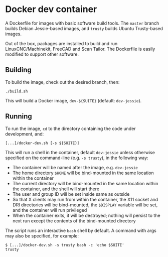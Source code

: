 # Docker dev container

A Dockerfile for images with basic software build tools.  The `master`
branch builds Debian Jessie-based images, and `trusty` builds Ubuntu
Trusty-based images.

Out of the box, packages are installed to build and run
LinuxCNC/Machinekit, FreeCAD and Scan Tailor.  The Dockerfile is
easily modified to support other software.

## Building

To build the image, check out the desired branch, then:

	./build.sh

This will build a Docker image, `dev-${SUITE}` (default:
`dev-jessie`).

## Running

To run the image, `cd` to the directory containing the code under
development, and:

	[...]/docker-dev.sh [-s ${SUITE}]

This will run a shell in the container, default `dev-jessie` unless
otherwise specified on the command-line (e.g. `-s trusty`), in the
following way:

- The container will be named after the image, e.g. `dev-jessie`
- The home directory `$HOME` will be bind-mounted in the same location
  within the container
- The current directory will be bind-mounted in the same location
  within the container, and the shell will start there
- The user and group ID will be set inside same as outside
- So that X clients may run from within the container, the X11 socket
  and DRI directories will be bind-mounted, the `$DISPLAY` variable
  will be set, and the container will run privileged
- When the container exits, it will be destroyed; nothing will persist
  to the next run except the contents of the bind-mounted directory

The script runs an interactive `bash` shell by default.  A command
with args may also be specified, for example:

	$ [...]/docker-dev.sh -s trusty bash -c 'echo $SUITE'
	trusty

